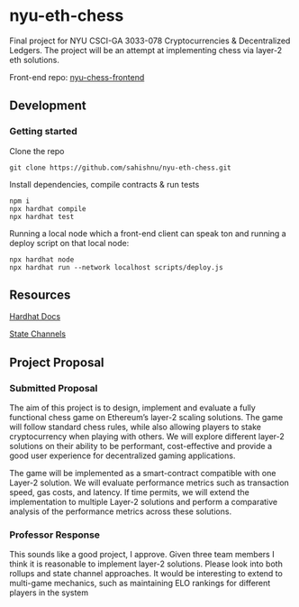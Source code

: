 # nyu-eth-chess

Final project for NYU CSCI-GA 3033-078 Cryptocurrencies &amp; Decentralized Ledgers. The project will be an attempt at implementing chess via layer-2 eth solutions.

Front-end repo: [nyu-chess-frontend](https://github.com/sahishnu/nyu-chess-frontend)

## Development

### Getting started

Clone the repo

```
git clone https://github.com/sahishnu/nyu-eth-chess.git
```

Install dependencies, compile contracts & run tests

```
npm i
npx hardhat compile
npx hardhat test
```

Running a local node which a front-end client can speak ton and running a deploy script on that local node:

```
npx hardhat node
npx hardhat run --network localhost scripts/deploy.js
```

## Resources

[Hardhat Docs](https://hardhat.org/docs)

[State Channels](https://ethereum.org/en/developers/docs/scaling/state-channels/#how-state-channels-work)

## Project Proposal

### Submitted Proposal

The aim of this project is to design, implement and evaluate a fully functional chess game on Ethereum’s layer-2 scaling solutions. The game will follow standard chess rules, while also allowing players to stake cryptocurrency when playing with others. We will explore different layer-2 solutions on their ability to be performant, cost-effective and provide a good user experience for decentralized gaming applications.

The game will be implemented as a smart-contract compatible with one Layer-2 solution. We will evaluate performance metrics such as transaction speed, gas costs, and latency. If time permits, we will extend the implementation to multiple Layer-2 solutions and perform a comparative analysis of the performance metrics across these solutions.

### Professor Response

This sounds like a good project, I approve. Given three team members I think it is reasonable to implement layer-2 solutions. Please look into both rollups and state channel approaches. It would be interesting to extend to multi-game mechanics, such as maintaining ELO rankings for different players in the system
